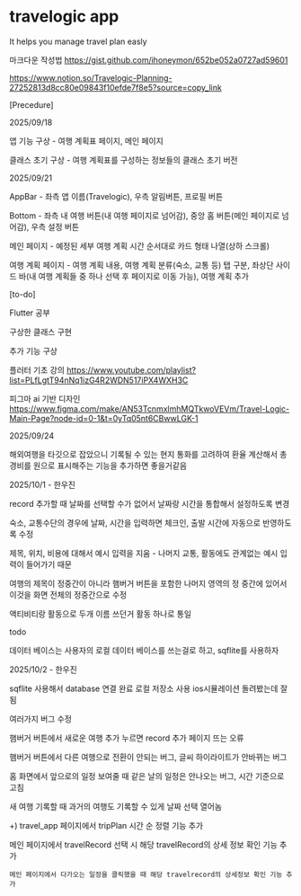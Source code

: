 # travelogic app

It helps you manage travel plan easly

마크다운 작성법
https://gist.github.com/ihoneymon/652be052a0727ad59601


https://www.notion.so/Travelogic-Planning-27252813d8cc80e09843f10efde7f8e5?source=copy_link


[Precedure]   

2025/09/18
  
  앱 기능 구상 - 여행 계획표 페이지, 메인 페이지
  
  클래스 초기 구상 - 여행 계획표를 구성하는 정보들의 클래스 초기 버전   

2025/09/21
  
  AppBar - 좌측 앱 이름(Travelogic), 우측 알림버튼, 프로필 버튼

  Bottom - 좌측 내 여행 버튼(내 여행 페이지로 넘어감), 중앙 홈 버튼(메인 페이지로 넘어감), 우측 설정 버튼 
  
  메인 페이지 - 예정된 세부 여행 계획 시간 순서대로 카드 형태 나열(상하 스크롤)

  여행 계획 페이지 - 여행 계획 내용, 여행 계획 분류(숙소, 교통 등) 탭 구분, 좌상단 사이드 바(내 여행 계획들 중 하나 선택 후 페이지로 이동 가능), 여행 계획 추가   

[to-do]

Flutter 공부

구상한 클래스 구현

추가 기능 구상

플러터 기초 강의
https://www.youtube.com/playlist?list=PLfLgtT94nNq1izG4R2WDN517iPX4WXH3C

피그마 ai 기반 디자인
https://www.figma.com/make/AN53TcnmxlmhMQTkwoVEVm/Travel-Logic-Main-Page?node-id=0-1&t=0yTq05nt6CBwwLGK-1   

2025/09/24

  해외여행을 타깃으로 잡았으니 기록될 수 있는 현지 통화를 고려하여 환율 계산해서 총 경비를 원으로 표시해주는 기능을 추가하면 좋을거같음   

2025/10/1 - 한우진

  record 추가할 때 날짜를 선택할 수가 없어서 날짜랑 시간을 통합해서 설정하도록 변경
  
  숙소, 교통수단의 경우에 날짜, 시간을 입력하면 체크인, 출발 시간에 자동으로 반영하도록 수정
  
  제목, 위치, 비용에 대해서 예시 입력을 지움 - 나머지 교통, 활동에도 관계없는 예시 입력이 들어가기 때문
  
  여행의 제목이 정중간이 아니라 햄버거 버튼을 포함한 나머지 영역의 정 중간에 있어서 이것을 화면 전체의 정중간으로 수정
  
  액티비티랑 활동으로 두개 이름 쓰던거 활동 하나로 통일

  todo
  
  데이터 베이스는 사용자의 로컬 데이터 베이스를 쓰는걸로 하고, sqflite를 사용하자   

2025/10/2 - 한우진

  sqflite 사용해서 database 연결 완료 로컬 저장소 사용 ios시뮬레이션 돌려봤는데 잘 됨
  
  여러가지 버그 수정 
  
  햄버거 버튼에서 새로운 여행 추가 누르면 record 추가 페이지 뜨는 오류
    
  햄버거 버튼에서 다른 여행으로 전환이 안되는 버그, 글씨 하이라이트가 안바뀌는 버그
    
  홈 화면에서 앞으로의 일정 보여줄 때 같은 날의 일정은 안나오는 버그, 시간 기준으로 고침
    
  새 여행 기록할 때 과거의 여행도 기록할 수 있게 날짜 선택 열어놈
    
 +) travel_app 페이지에서 tripPlan 시간 순 정렬 기능 추가

  메인 페이지에서 travelRecord 선택 시 해당 travelRecord의 상세 정보 확인 기능 추가
 
    메인 페이지에서 다가오는 일정을 클릭했을 때 해당 travelrecord의 상세정보 확인 기능 추가
